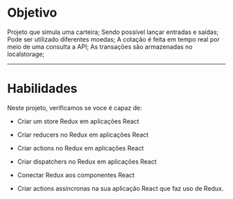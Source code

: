 # Objetivo
Projeto que simula uma carteira;
Sendo possível lançar entradas e saídas;
Pode ser utilizado diferentes moedas;
A cotação é feita em tempo real por meio de uma consulta a API;
As transações são armazenadas no localstorage;

---
# Habilidades

Neste projeto, verificamos se voce é capaz de:

- Criar um store Redux em aplicações React

- Criar reducers no Redux em aplicações React

- Criar actions no Redux em aplicações React

- Criar dispatchers no Redux em aplicações React

- Conectar Redux aos componentes React

- Criar actions assíncronas na sua aplicação React que faz uso de Redux.
